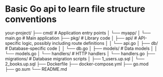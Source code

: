 # Basic Go api to learn file structure conventions

your-project/
├── cmd/ # Application entry points
│ └── myapp/
│ └── main.go # Main application
├── pkg/ # Library code
│ ├── api/ # API-specific logic, possibly including route definitions
│ │ └── api.go
│ ├── db/ # Database-specific code
│ │ └── db.go
│ ├── models/ # Data models
│ │ └── models.go
│ └── handlers/ # HTTP handlers
│ └── handlers.go
├── migrations/ # Database migration scripts
│ ├── 1_users.up.sql
│ └── 2_books.up.sql
├── Dockerfile
├── docker-compose.yml
├── go.mod
├── go.sum
└── README.md

